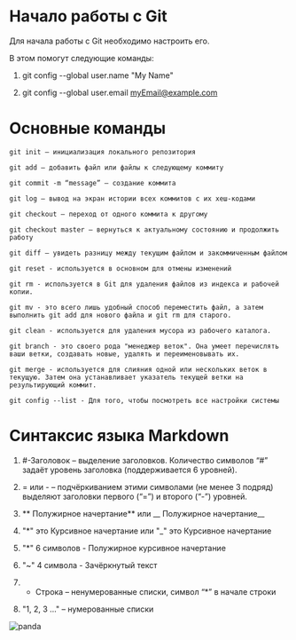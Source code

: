 # **Начало работы с Git**

Для начала работы с Git необходимо настроить его. 

В этом помогут следующие команды:

1. git config --global user.name "My Name"

2. git config --global user.email myEmail@example.com 

# **Основные команды**

```
git init – инициализация локального репозитория
```

```
git add – добавить файл или файлы к следующему коммиту
```

```
git commit -m “message” – создание коммита
```

```
git log – вывод на экран истории всех коммитов с их хеш-кодами
```

```
git checkout – переход от одного коммита к другому
```

```
git checkout master – вернуться к актуальному состоянию и продолжить работу
```

```
git diff – увидеть разницу между текущим файлом и закоммиченным файлом
```

```
git reset - используется в основном для отмены изменений
```

```
git rm - используется в Git для удаления файлов из индекса и рабочей копии.
```

```
git mv - это всего лишь удобный способ переместить файл, а затем выполнить git add для нового файла и git rm для старого.
```

```
git clean - используется для удаления мусора из рабочего каталога.
```

```
git branch - это своего рода "менеджер веток". Она умеет перечислять ваши ветки, создавать новые, удалять и переименовывать их.
```

```
git merge - используется для слияния одной или нескольких веток в текущую. Затем она устанавливает указатель текущей ветки на результирующий коммит.
```

```
git config --list - Для того, чтобы посмотреть все настройки системы
```

 # **Синтаксис языка Markdown**

1) #-Заголовок – выделение заголовков. Количество символов “#” задаёт уровень заголовка  (поддерживается 6 уровней).

2) = или - – подчёркиванием этими символами (не менее 3 подряд) выделяют заголовки  первого (“=”) и второго (“-”) уровней.

3) ** Полужирное начертание** или __ Полужирное начертание__

4) "*" это Курсивное начертание или "_" это Курсивное начертание

5) "*" 6 символов - Полужирное курсивное начертание 

6) "~" 4 символа - Зачёркнутый текст

7) * Строка – ненумерованные списки, символ  “*” в начале строки

8) "1, 2, 3 …" – нумерованные списки

![panda](https://www.belnovosti.by/sites/default/files/blogs/02-04-2018/21.jpg)